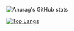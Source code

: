 ![Anurag's GitHub stats](https://github-readme-stats.vercel.app/api?username=Jaons&show_icons=true&theme=radical)   

[![Top Langs](https://github-readme-stats.vercel.app/api/top-langs/?username=Jason&langs_count=8)](https://github.com/anuraghazra/github-readme-stats)



